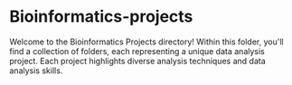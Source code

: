 # Bioinformatics-projects

Welcome to the Bioinformatics Projects directory! Within this folder, you'll find a collection of folders, each representing a unique data analysis project. Each project highlights diverse analysis techniques and data analysis skills.

